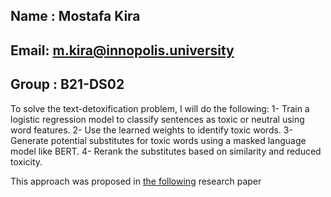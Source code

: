 ## Name : Mostafa Kira
## Email: m.kira@innopolis.university
## Group : B21-DS02

To solve the text-detoxification problem, I will do the following:
1- Train a logistic regression model to classify sentences as toxic or neutral using word features.
2- Use the learned weights to identify toxic words.
3- Generate potential substitutes for toxic words using a masked language model like BERT.
4- Rerank the substitutes based on similarity and reduced toxicity.

This approach was proposed in [the following](https://aclanthology.org/2021.emnlp-main.629.pdf) research paper